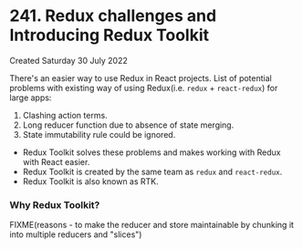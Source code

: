# 241. Redux challenges and Introducing Redux Toolkit
Created Saturday 30 July 2022

There's an easier way to use Redux in React projects.
List of potential problems with existing way of using Redux(i.e. `redux` + `react-redux`) for large apps:
1. Clashing action terms.
2. Long reducer function due to absence of state merging.
3. State immutability rule could be ignored.

- Redux Toolkit solves these problems and makes working with Redux with React easier.
- Redux Toolkit is created by the same team as `redux` and `react-redux`.
- Redux Toolkit is also known as RTK.

### Why Redux Toolkit?
FIXME(reasons - to make the reducer and store maintainable by chunking it into multiple reducers and "slices")
